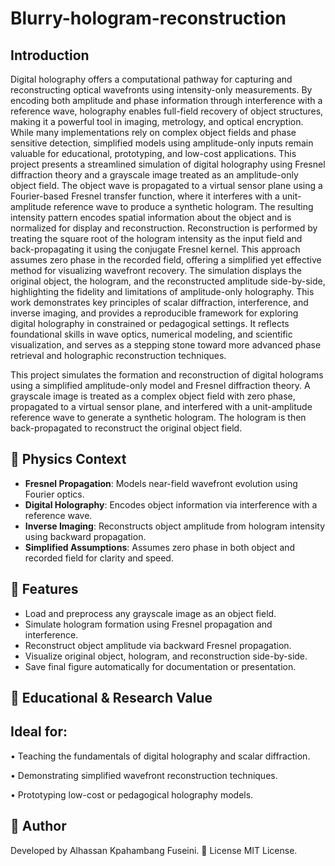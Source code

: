 # Blurry-hologram-reconstruction

##  Introduction
Digital holography offers a computational pathway for capturing and reconstructing optical wavefronts using intensity-only measurements. By encoding both amplitude and phase information through interference with a reference wave, holography enables full-field recovery of object structures, making it a powerful tool in imaging, metrology, and optical encryption. While many implementations rely on complex object fields and phase sensitive detection, simplified models using amplitude-only inputs remain valuable for educational, prototyping, and low-cost applications.
This project presents a streamlined simulation of digital holography using Fresnel diffraction theory and a grayscale image treated as an amplitude-only object field. The object wave is propagated to a virtual sensor plane using a Fourier-based Fresnel transfer function, where it interferes with a unit-amplitude reference wave to produce a synthetic hologram. The resulting intensity pattern encodes spatial information about the object and is normalized for display and reconstruction.
Reconstruction is performed by treating the square root of the hologram intensity as the input field and back-propagating it using the conjugate Fresnel kernel. This approach assumes zero phase in the recorded field, offering a simplified yet effective method for visualizing wavefront recovery. The simulation displays the original object, the hologram, and the reconstructed amplitude side-by-side, highlighting the fidelity and limitations of amplitude-only holography.
This work demonstrates key principles of scalar diffraction, interference, and inverse imaging, and provides a reproducible framework for exploring digital holography in constrained or pedagogical settings. It reflects foundational skills in wave optics, numerical modeling, and scientific visualization, and serves as a stepping stone toward more advanced phase retrieval and holographic reconstruction techniques.

This project simulates the formation and reconstruction of digital holograms using a simplified amplitude-only model and Fresnel diffraction theory. A grayscale image is treated as a complex object field with zero phase, propagated to a virtual sensor plane, and interfered with a unit-amplitude reference wave to generate a synthetic hologram. The hologram is then back-propagated to reconstruct the original object field.

## 🧠 Physics Context
- **Fresnel Propagation**: Models near-field wavefront evolution using Fourier optics.
- **Digital Holography**: Encodes object information via interference with a reference wave.
- **Inverse Imaging**: Reconstructs object amplitude from hologram intensity using backward propagation.
- **Simplified Assumptions**: Assumes zero phase in both object and recorded field for clarity and speed.

## 🚀 Features
- Load and preprocess any grayscale image as an object field.
- Simulate hologram formation using Fresnel propagation and interference.
- Reconstruct object amplitude via backward Fresnel propagation.
- Visualize original object, hologram, and reconstruction side-by-side.
- Save final figure automatically for documentation or presentation.

## 🎯 Educational & Research Value
## Ideal for:
• 	Teaching the fundamentals of digital holography and scalar diffraction.

• 	Demonstrating simplified wavefront reconstruction techniques.

• 	Prototyping low-cost or pedagogical holography models.

## 👤 Author
Developed by Alhassan Kpahambang Fuseini.
📄 License
MIT License.

